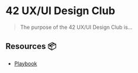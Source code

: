 # 42 UX/UI Design Club

> The purpose of the 42 UX/UI Design Club is...

## Resources :package:

- [Playbook](https://askplaybook.com/)
